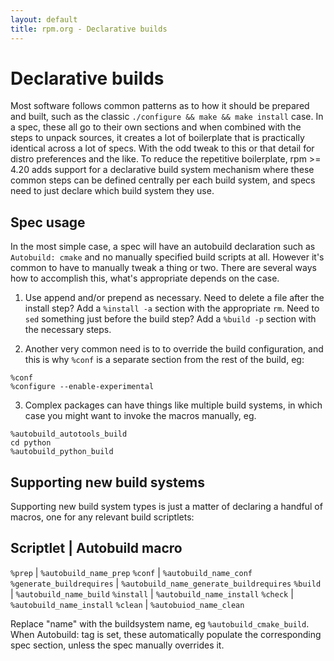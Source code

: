 ```yaml
---
layout: default
title: rpm.org - Declarative builds
---
```


# Declarative builds

Most software follows common patterns as to how it should be prepared and
built, such as the classic `./configure && make && make install` case.
In a spec, these all go to their own sections and when combined with
the steps to unpack sources, it creates a lot of boilerplate that is
practically identical across a lot of specs. With the odd tweak to
this or that detail for distro preferences and the like. To reduce
the repetitive boilerplate, rpm >= 4.20 adds support for a declarative
build system mechanism where these common steps can be defined centrally
per each build system, and specs need to just declare which build system
they use.

## Spec usage

In the most simple case, a spec will have an autobuild declaration such
as `Autobuild: cmake` and no manually specified build scripts at all.
However it's common to have to manually tweak a thing or two. There are
several ways how to accomplish this, what's appropriate depends on the
case.

1) Use append and/or prepend as necessary. Need to delete a file after
the install step? Add a `%install -a` section with the appropriate `rm`.
Need to `sed` something just before the build step? Add a `%build -p`
section with the necessary steps.

2) Another very common need is to to override the build configuration, and
this is why `%conf` is a separate section from the rest of the build, eg:

```
%conf
%configure --enable-experimental
```

3) Complex packages can have things like multiple build systems, in
which case you might want to invoke the macros manually, eg.

```
%autobuild_autotools_build
cd python
%autobuild_python_build
```

## Supporting new build systems

Supporting new build system types is just a matter of declaring a handful
of macros, one for any relevant build scriptlets:

Scriptlet                 | Autobuild macro
-------------------------------------------
`%prep`                   | `%autobuild_name_prep`
`%conf`                   | `%autobuild_name_conf`
`%generate_buildrequires` | `%autobuild_name_generate_buildrequires`
`%build`                  | `%autobuild_name_build`
`%install`                | `%autobuild_name_install`
`%check`                  | `%autobuild_name_install`
`%clean`                  | `%autobuiod_name_clean`

Replace "name" with the buildsystem name, eg `%autobuild_cmake_build`.
When Autobuild: tag is set, these automatically populate the corresponding
spec section, unless the spec manually overrides it. 
